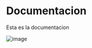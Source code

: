 # Documentacion

Esta es la documentacion


![image](https://user-images.githubusercontent.com/65830097/207685653-151cc983-536c-4799-b581-e9babe2a3d05.png)
